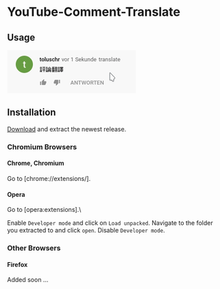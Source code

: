 # YouTube-Comment-Translate

## Usage
![](res/usage.gif)

## Installation
[Download](YouTube-Comment-Translate/releases/latest/) and extract the newest release.

### Chromium Browsers

#### Chrome, Chromium
Go to [chrome://extensions/].

#### Opera 
Go to [opera:extensions].\

Enable `Developer mode` and click on `Load unpacked`.
Navigate to the folder you extracted to and click `open`. Disable `Developer mode`.

### Other Browsers

#### Firefox
Added soon ...

